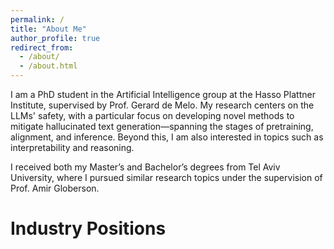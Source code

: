 ```yaml
---
permalink: /
title: "About Me"
author_profile: true
redirect_from: 
  - /about/
  - /about.html
---
```


I am a PhD student in the Artificial Intelligence group at the Hasso Plattner Institute, supervised by Prof. Gerard de Melo. My research centers on the LLMs' safety, with a particular focus on developing novel methods to mitigate hallucinated text generation—spanning the stages of pretraining, alignment, and inference. Beyond this, I am also interested in topics such as interpretability and reasoning. 

I received both my Master’s and Bachelor’s degrees from Tel Aviv University, where I pursued similar research topics under the supervision of Prof. Amir Globerson.

Industry Positions
======



